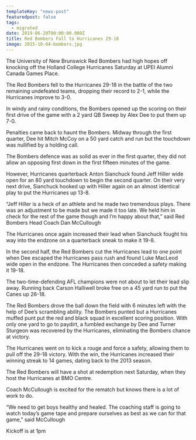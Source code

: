 ```yaml
---
templateKey: "news-post"
featuredpost: false
tags:
  - migrated
date: 2019-06-20T00:00:00.000Z
title: Red Bombers Fall to Hurricanes 29-18
image: 2015-10-04-bombers.jpg
---
```


The University of New Brunswick Red Bombers had high hopes off knocking off the Holland College Hurricanes Saturday at UPEI Alumni Canada Games Place.

The Red Bombers fell to the Hurricanes 29-18 in the battle of the two remaining undefeated teams, dropping their record to 2-1, while the Hurricanes improve to 3-0.

In windy and rainy conditions, the Bombers opened up the scoring on their first drive of the game with a 2 yard QB Sweep by Alex Dee to put them up 7-0.

Penalties came back to haunt the Bombers. Midway through the first quarter, Dee hit Mitch McCoy on a 50 yard catch and run but the touchdown was nullified by a holding call.

The Bombers defence was as solid as ever in the first quarter, they did not allow an opposing first down in the first fifteen minutes of the game.

However, Hurricanes quarterback Anton Sianchuck found Jeff Hiller wide open for an 80 yard touchdown to begin the second quarter. On their very next drive, Sianchuck hooked up with Hiller again on an almost identical play to put the Hurricanes up 13-8.

“Jeff Hiller is a heck of an athlete and he made two tremendous plays. There was an adjustment to be made but we made it too late. We held him in check for the rest of the game though and I’m happy about that,” said Red Bombers Head Coach Dan McCullough

 The Hurricanes once again increased their lead when Sianchuck fought his way into the endzone on a quarterback sneak to make it 19-8.

In the second half, the Red Bombers cut the Hurricanes lead to one point when Dee escaped the Hurricanes pass rush and found Luke MacLeod wide open in the endzone. The Hurricanes then conceded a safety making it 19-18.

The two-time-defending AFL champions were not about to let their lead slip away. Running back Carson Halliwell broke free on a 45 yard run to put the Canes up 26-18.

The Red Bombers drove the ball down the field with 6 minutes left with the help of Dee’s scrambling ability. The Bombers punted but a Hurricanes muffed punt put the red and black squad in excellent scoring position. With only one yard to go to paydirt, a fumbled exchange by Dee and Turner Sturgeon was recovered by the Hurricanes, eliminating the Bombers chance at victory.

The Hurricanes went on to kick a rouge and force a safety, allowing them to pull off the 29-18 victory. With the win, the Hurricanes increased their winning streak to 14 games, dating back to the 2013 season.

The Red Bombers will have a shot at redemption next Saturday, when they host the Hurricanes at BMO Centre.

Coach McCullough is excited for the rematch but knows there is a lot of work to do.

 “We need to get boys healthy and healed. The coaching staff is going to watch today’s game tape and prepare ourselves as best as we can for that game,” said McCullough

Kickoff is at 1pm
